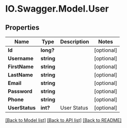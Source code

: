 # IO.Swagger.Model.User
## Properties

Name | Type | Description | Notes
------------ | ------------- | ------------- | -------------
**Id** | **long?** |  | [optional] 
**Username** | **string** |  | [optional] 
**FirstName** | **string** |  | [optional] 
**LastName** | **string** |  | [optional] 
**Email** | **string** |  | [optional] 
**Password** | **string** |  | [optional] 
**Phone** | **string** |  | [optional] 
**UserStatus** | **int?** | User Status | [optional] 

[[Back to Model list]](../README.md#documentation-for-models) [[Back to API list]](../README.md#documentation-for-api-endpoints) [[Back to README]](../README.md)

